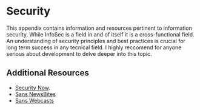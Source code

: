 # Security

This appendix contains information and resources pertinent to information security. While InfoSec is a field in and of itself it is a cross-functional field. An understanding of security principles and best practices is crucial for long term success in any tecnical field. I highly reccomend for anyone serious about development to delve deeper into this topic.

## Additional Resources

* [Security Now](https://www.grc.com/securitynow.htm).
* [Sans NewsBites](https://www.sans.org/newsletters)
* [Sans Webcasts](https://www.sans.org/vendor/webcasts/)